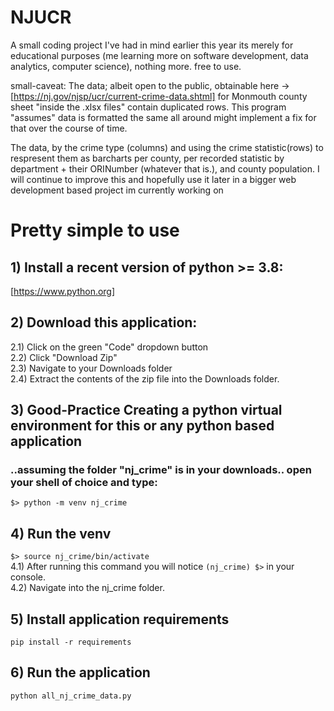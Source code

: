 # NJUCR
A small coding project I've had in mind earlier this year its merely for educational purposes (me learning more on software development, data analytics, computer science), nothing more. free to use.

small-caveat: The data; albeit open to the public, obtainable here -> [https://nj.gov/njsp/ucr/current-crime-data.shtml]
for Monmouth county sheet "inside the .xlsx files" contain duplicated rows. This program "assumes" data is formatted the same all around
might implement a fix for that over the course of time.


<p> 
  The data, by the crime type (columns) and using the crime statistic(rows) to
  respresent them as barcharts per county, per recorded statistic by department + their ORINumber (whatever that is.), 
  and county population. I will continue to improve this and hopefully use it later in a bigger web development based project im currently working on
</p>


# Pretty simple to use
## 1) Install a recent version of python >= 3.8:
[https://www.python.org]

## 2) Download this application:
2.1) Click on the green "Code" dropdown button<br>
2.2) Click "Download Zip"<br>
2.3) Navigate to your Downloads folder<br>
2.4) Extract the contents of the zip file into the Downloads folder.<br>

## 3) **Good-Practice** Creating a python virtual environment for this or any python based application
### ..assuming the folder "nj_crime" is in your downloads.. open your shell of choice and type:
 `$> python -m venv nj_crime`

## 4) Run the venv
`$> source nj_crime/bin/activate`<br>
4.1) After running this command you will notice `(nj_crime) $>` in your console.<br>
4.2) Navigate into the nj_crime folder. <br>

## 5) Install application requirements
`pip install -r requirements`

## 6) Run the application
`python all_nj_crime_data.py`
